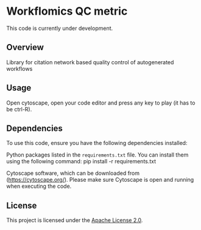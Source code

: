 # Workflomics QC metric

This code is currently under development.

## Overview

Library for citation network based quality control of autogenerated workflows


## Usage

Open cytoscape, open your code editor and press any key to play (it has to be ctrl-R).

## Dependencies

To use this code, ensure you have the following dependencies installed:

Python packages listed in the `requirements.txt` file. You can install them using the following command: pip install -r requirements.txt 


Cytoscape software, which can be downloaded from (https://cytoscape.org/). Please make sure Cytoscape is open and running when executing the code.


## License

This project is licensed under the [Apache License 2.0](https://www.apache.org/licenses/LICENSE-2.0). 